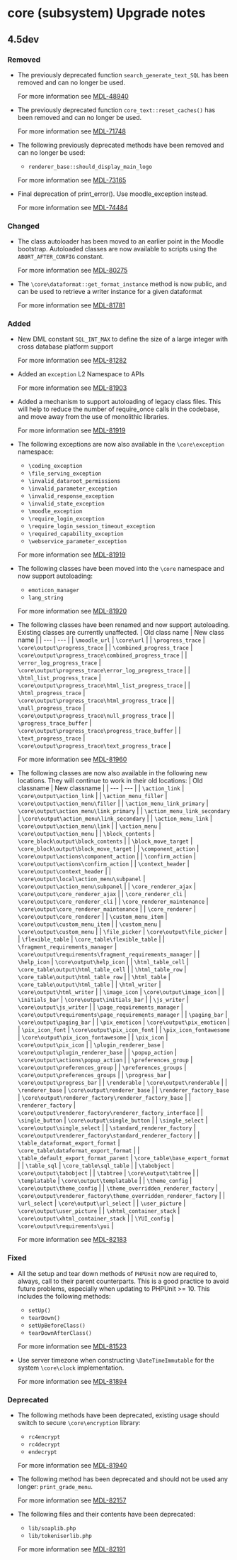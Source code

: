 # core (subsystem) Upgrade notes

## 4.5dev

### Removed

- The previously deprecated function `search_generate_text_SQL` has been removed and can no longer be used.

  For more information see [MDL-48940](https://tracker.moodle.org/browse/MDL-48940)
- The previously deprecated function `core_text::reset_caches()` has been removed and can no longer be used.

  For more information see [MDL-71748](https://tracker.moodle.org/browse/MDL-71748)
- The following previously deprecated methods have been removed and can no longer be used:
    - `renderer_base::should_display_main_logo`

  For more information see [MDL-73165](https://tracker.moodle.org/browse/MDL-73165)
- Final deprecation of print_error(). Use moodle_exception instead.

  For more information see [MDL-74484](https://tracker.moodle.org/browse/MDL-74484)

### Changed

- The class autoloader has been moved to an earlier point in the Moodle bootstrap.
  Autoloaded classes are now available to scripts using the `ABORT_AFTER_CONFIG` constant.

  For more information see [MDL-80275](https://tracker.moodle.org/browse/MDL-80275)
- The `\core\dataformat::get_format_instance` method is now public, and can be used to retrieve a writer instance for a given dataformat

  For more information see [MDL-81781](https://tracker.moodle.org/browse/MDL-81781)

### Added

- New DML constant `SQL_INT_MAX` to define the size of a large integer with cross database platform support

  For more information see [MDL-81282](https://tracker.moodle.org/browse/MDL-81282)
- Added an `exception` L2 Namespace to APIs

  For more information see [MDL-81903](https://tracker.moodle.org/browse/MDL-81903)
- Added a mechanism to support autoloading of legacy class files.
  This will help to reduce the number of require_once calls in the codebase, and move away from the use of monolithic libraries.

  For more information see [MDL-81919](https://tracker.moodle.org/browse/MDL-81919)
- The following exceptions are now also available in the `\core\exception` namespace:
    - `\coding_exception`
    - `\file_serving_exception`
    - `\invalid_dataroot_permissions`
    - `\invalid_parameter_exception`
    - `\invalid_response_exception`
    - `\invalid_state_exception`
    - `\moodle_exception`
    - `\require_login_exception`
    - `\require_login_session_timeout_exception`
    - `\required_capability_exception`
    - `\webservice_parameter_exception`

  For more information see [MDL-81919](https://tracker.moodle.org/browse/MDL-81919)
- The following classes have been moved into the `\core` namespace and now support autoloading:
  - `emoticon_manager`
  - `lang_string`

  For more information see [MDL-81920](https://tracker.moodle.org/browse/MDL-81920)
- The following classes have been renamed and now support autoloading. Existing classes are currently unaffected.
  | Old class name | New class name |
  | --- | --- |
  | `\moodle_url` | `\core\url` |
  | `\progress_trace` | `\core\output\progress_trace` |
  | `\combined_progress_trace` | `\core\output\progress_trace\combined_progress_trace` |
  | `\error_log_progress_trace` | `\core\output\progress_trace\error_log_progress_trace` |
  | `\html_list_progress_trace` | `\core\output\progress_trace\html_list_progress_trace` |
  | `\html_progress_trace` | `\core\output\progress_trace\html_progress_trace` |
  | `\null_progress_trace` | `\core\output\progress_trace\null_progress_trace` |
  | `\progress_trace_buffer` | `\core\output\progress_trace\progress_trace_buffer` |
  | `\text_progress_trace` | `\core\output\progress_trace\text_progress_trace` |

  For more information see [MDL-81960](https://tracker.moodle.org/browse/MDL-81960)
- The following classes are now also available in the following new locations. They will continue to work in their old locations:
  | Old classname | New classname |
  | --- | --- |
  | `\action_link` | `\core\output\action_link` |
  | `\action_menu_filler` | `\core\output\action_menu\filler` |
  | `\action_menu_link_primary` | `\core\output\action_menu\link_primary` |
  | `\action_menu_link_secondary` | `\core\output\action_menu\link_secondary` |
  | `\action_menu_link` | `\core\output\action_menu\link` |
  | `\action_menu` | `\core\output\action_menu` |
  | `\block_contents` | `\core_block\output\block_contents` |
  | `\block_move_target` | `\core_block\output\block_move_target` |
  | `\component_action` | `\core\output\actions\component_action` |
  | `\confirm_action` | `\core\output\actions\confirm_action` |
  | `\context_header` | `\core\output\context_header` |
  | `\core\output\local\action_menu\subpanel` | `\core\output\action_menu\subpanel` |
  | `\core_renderer_ajax` | `\core\output\core_renderer_ajax` |
  | `\core_renderer_cli` | `\core\output\core_renderer_cli` |
  | `\core_renderer_maintenance` | `\core\output\core_renderer_maintenance` |
  | `\core_renderer` | `\core\output\core_renderer` |
  | `\custom_menu_item` | `\core\output\custom_menu_item` |
  | `\custom_menu` | `\core\output\custom_menu` |
  | `\file_picker` | `\core\output\file_picker` |
  | `\flexible_table` | `\core_table\flexible_table` |
  | `\fragment_requirements_manager` | `\core\output\requirements\fragment_requirements_manager` |
  | `\help_icon` | `\core\output\help_icon` |
  | `\html_table_cell` | `\core_table\output\html_table_cell` |
  | `\html_table_row` | `\core_table\output\html_table_row` |
  | `\html_table` | `\core_table\output\html_table` |
  | `\html_writer` | `\core\output\html_writer` |
  | `\image_icon` | `\core\output\image_icon` |
  | `\initials_bar` | `\core\output\initials_bar` |
  | `\js_writer` | `\core\output\js_writer` |
  | `\page_requirements_manager` | `\core\output\requirements\page_requirements_manager` |
  | `\paging_bar` | `\core\output\paging_bar` |
  | `\pix_emoticon` | `\core\output\pix_emoticon` |
  | `\pix_icon_font` | `\core\output\pix_icon_font` |
  | `\pix_icon_fontawesome` | `\core\output\pix_icon_fontawesome` |
  | `\pix_icon` | `\core\output\pix_icon` |
  | `\plugin_renderer_base` | `\core\output\plugin_renderer_base` |
  | `\popup_action` | `\core\output\actions\popup_action` |
  | `\preferences_group` | `\core\output\preferences_group` |
  | `\preferences_groups` | `\core\output\preferences_groups` |
  | `\progress_bar` | `\core\output\progress_bar` |
  | `\renderable` | `\core\output\renderable` |
  | `\renderer_base` | `\core\output\renderer_base` |
  | `\renderer_factory_base` | `\core\output\renderer_factory\renderer_factory_base` |
  | `\renderer_factory` | `\core\output\renderer_factory\renderer_factory_interface` |
  | `\single_button` | `\core\output\single_button` |
  | `\single_select` | `\core\output\single_select` |
  | `\standard_renderer_factory` | `\core\output\renderer_factory\standard_renderer_factory` |
  | `\table_dataformat_export_format` | `\core_table\dataformat_export_format` |
  | `\table_default_export_format_parent` | `\core_table\base_export_format` |
  | `\table_sql` | `\core_table\sql_table` |
  | `\tabobject` | `\core\output\tabobject` |
  | `\tabtree` | `\core\output\tabtree` |
  | `\templatable` | `\core\output\templatable` |
  | `\theme_config` | `\core\output\theme_config` |
  | `\theme_overridden_renderer_factory` | `\core\output\renderer_factory\theme_overridden_renderer_factory` |
  | `\url_select` | `\core\output\url_select` |
  | `\user_picture` | `\core\output\user_picture` |
  | `\xhtml_container_stack` | `\core\output\xhtml_container_stack` |
  | `\YUI_config` | `\core\output\requirements\yui` |

  For more information see [MDL-82183](https://tracker.moodle.org/browse/MDL-82183)

### Fixed

- All the setup and tear down methods of `PHPUnit` now are required to, always, call to their parent counterparts. This is a good practice to avoid future problems, especially when updating to PHPUnit >= 10.
  This includes the following methods:
    - `setUp()`
    - `tearDown()`
    - `setUpBeforeClass()`
    - `tearDownAfterClass()`

  For more information see [MDL-81523](https://tracker.moodle.org/browse/MDL-81523)
- Use server timezone when constructing `\DateTimeImmutable` for the system `\core\clock` implementation.

  For more information see [MDL-81894](https://tracker.moodle.org/browse/MDL-81894)

### Deprecated

- The following methods have been deprecated, existing usage should switch to secure `\core\encryption` library:
  - `rc4encrypt`
  - `rc4decrypt`
  - `endecrypt`

  For more information see [MDL-81940](https://tracker.moodle.org/browse/MDL-81940)
- The following method has been deprecated and should not be used any longer: `print_grade_menu`.

  For more information see [MDL-82157](https://tracker.moodle.org/browse/MDL-82157)
- The following files and their contents have been deprecated:
  - `lib/soaplib.php`
  - `lib/tokeniserlib.php`

  For more information see [MDL-82191](https://tracker.moodle.org/browse/MDL-82191)
